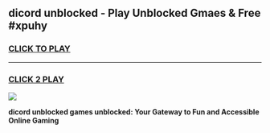 
## dicord unblocked - Play Unblocked Gmaes & Free #xpuhy
<h3>
<a href="https://news.freeplayer.one?title=dicord_unblocked&ref=24F">CLICK TO PLAY</a></h3>
<hr>

<h3>
<a href="https://news.freeplayer.one?title=dicord_unblocked&ref=24F">CLICK 2 PLAY</a>
  
</h3>

<a href="https://news.freeplayer.one?title=dicord_unblocked&ref=24F/"><img src="https://clearcache.store/games.png"></a>


**dicord unblocked games unblocked: Your Gateway to Fun and Accessible Online Gaming**
